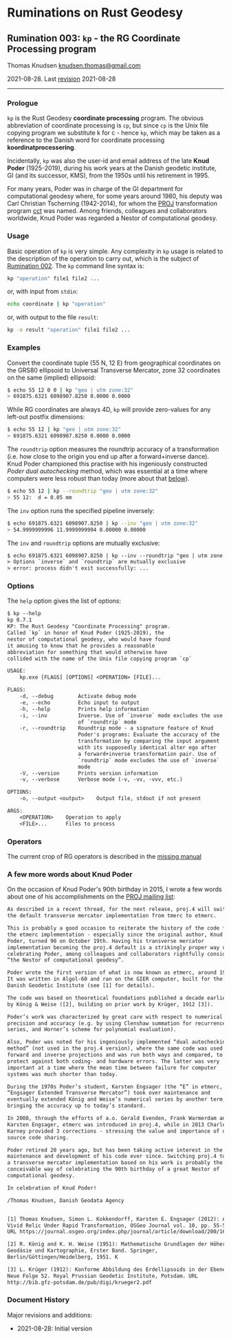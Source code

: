 # Ruminations on Rust Geodesy

## Rumination 003: `kp` - the RG Coordinate Processing program

Thomas Knudsen <knudsen.thomas@gmail.com>

2021-08-28. Last [revision](#document-history) 2021-08-28

---

### Prologue

`kp` is the Rust Geodesy **coordinate processing** program. The obvious abbreviation of coordinate processing is `cp`, but since `cp` is the Unix file copying program we substitute k for c - hence `kp`, which may be taken as a reference to the Danish word for coordinate processing **koordinatprocessering**.

Incidentally, `kp` was also the user-id and email address of the late **Knud Poder** (1925-2019), during his work years at the Danish geodetic institute, GI (and its successor, KMS), from the 1950s until his retirement in 1995.

For many years, Poder was in charge of the GI department for computational geodesy where, for some years around 1980, his deputy was Carl Christian Tscherning (1942-2014), for whom the [PROJ](https::/proj.org) transformation program [cct](https://proj.org/apps/cct.html) was named. Among friends, colleagues and collaborators worldwide, Knud Poder was regarded a Nestor of computational geodesy.

### Usage

Basic operation of `kp` is very simple. Any complexity in `kp` usage is related to the description of the operation to carry out, which is the subject of [Rumination 002](/ruminations/002-rumination.md). The `kp` command line syntax is:

```sh
kp "operation" file1 file2 ...
```

or, with input from `stdin`:

```sh
echo coordinate | kp "operation"
```

or, with output to the file `result`:

```sh
kp -o result "operation" file1 file2 ...
```

### Examples

Convert the coordinate tuple (55 N, 12 E) from geographical coordinates  on the GRS80 ellipsoid to Universal Transverse Mercator, zone 32 coordinates on the same (implied) ellipsoid:

```sh
$ echo 55 12 0 0 | kp "geo | utm zone:32"
> 691875.6321 6098907.8250 0.0000 0.0000
```

While RG coordinates are always 4D, `kp` will provide zero-values for any left-out postfix dimensions:

```sh
$ echo 55 12 | kp "geo | utm zone:32"
> 691875.6321 6098907.8250 0.0000 0.0000
```

The `roundtrip` option measures the roundtrip accuracy of a transformation
(i.e. how close to the origin you end up after a forward+inverse dance). Knud Poder championed this practise with his ingeniously constructed *Poder dual autochecking* method, which was essential at a time where computers were less robust than today (more about that [below](#a-few-more-words-about-knud-poder)).

```sh
$ echo 55 12 | kp --roundtrip "geo | utm zone:32"
> 55 12:  d = 0.05 mm
```

The `inv` option runs the specified pipeline inversely:

```sh
$ echo 691875.6321 6098907.8250 | kp --inv "geo | utm zone:32"
> 54.9999999996 11.9999999994 0.00000 0.00000
```

The `inv` and `roundtrip` options are mutually exclusive:

```txt
$ echo 691875.6321 6098907.8250 | kp --inv --roundtrip "geo | utm zone:32"
> Options `inverse` and `roundtrip` are mutually exclusive
> error: process didn't exit successfully: ...
```

### Options

The `help` option gives the list of options:

```txt
$ kp --help
kp 0.7.1
KP: The Rust Geodesy "Coordinate Processing" program.
Called `kp` in honor of Knud Poder (1925-2019), the
nestor of computational geodesy, who would have found
it amusing to know that he provides a reasonable
abbreviation for something that would otherwise have
collided with the name of the Unix file copying program `cp`

USAGE:
    kp.exe [FLAGS] [OPTIONS] <OPERATION> [FILE]...

FLAGS:
    -d, --debug        Activate debug mode
    -e, --echo         Echo input to output
    -h, --help         Prints help information
    -i, --inv          Inverse. Use of `inverse` mode excludes the use
                       of `roundtrip` mode
    -r, --roundtrip    Roundtrip mode - a signature feature of Knud
                       Poder's programs: Evaluate the accuracy of the
                       transformation by comparing the input argument
                       with its supposedly identical alter ego after
                       a forward+inverse transformation pair. Use of
                       `roundtrip` mode excludes the use of `inverse`
                       mode
    -V, --version      Prints version information
    -v, --verbose      Verbose mode (-v, -vv, -vvv, etc.)

OPTIONS:
    -o, --output <output>    Output file, stdout if not present

ARGS:
    <OPERATION>    Operation to apply
    <FILE>...      Files to process
```

### Operators

The current crop of RG operators is described in the [missing manual](/ruminations/002-rumination.md)

### A few more words about Knud Poder

On the occasion of Knud Poder's 90th birthday in 2015, I wrote a few words about one of his accomplishments on the [PROJ mailing list](https://lists.osgeo.org/pipermail/proj/2015-October/006884.html):

```txt
As described in a recent thread, for the next release, proj.4 will switch
the default transverse mercator implementation from tmerc to etmerc.

This is probably a good occasion to reiterate the history of the code for
the etmerc implementation - especially since the original author, Knud
Poder, turned 90 on October 19th. Having his transverse mercator
implementation becoming the proj.4 default is a strikingly proper way of
celebrating Poder, among colleagues and collaborators rightfully considered
“the Nestor of computational geodesy”.

Poder wrote the first version of what is now known as etmerc, around 1961.
It was written in Algol-60 and ran on the GIER computer, built for the
Danish Geodetic Institute (see [1] for details).

The code was based on theoretical foundations published a decade earlier,
by König & Weise ([2], building on prior work by Krüger, 1912 [3]).

Poder’s work was characterized by great care with respect to numerical
precision and accuracy (e.g. by using Clenshaw summation for recurrence
series, and Horner’s scheme for polynomial evaluation).

Also, Poder was noted for his ingeniously implemented “dual autochecking
method” (not used in the proj.4 version), where the same code was used for
forward and inverse projections and was run both ways and compared, to
protect against both coding- and hardware errors. The latter was very
important at a time where the mean time between failure for computer
systems was much shorter than today.

During the 1970s Poder’s student, Karsten Engsager (the “E” in etmerc,
“Engsager Extended Transverse Mercator”) took over maintenance and
eventually extended König and Weise’s numerical series by another term,
bringing the accuracy up to today’s standard.

In 2008, through the efforts of a.o. Gerald Evenden, Frank Warmerdam and
Karsten Engsager, etmerc was introduced in proj.4, while in 2013 Charles
Karney provided 3 corrections - stressing the value and importance of open
source code sharing.

Poder retired 20 years ago, but has been taking active interest in the
maintenance and development of his code ever since. Switching proj.4 to use
a transverse mercator implementation based on his work is probably the best
conceivable way of celebrating the 90th birthday of a great Nestor of
computational geodesy.

In celebration of Knud Poder!

/Thomas Knudsen, Danish Geodata Agency


[1] Thomas Knudsen, Simon L. Kokkendorff, Karsten E. Engsager (2012): A
Vivid Relic Under Rapid Transformation, OSGeo Journal vol. 10, pp. 55-57,
URL https://journal.osgeo.org/index.php/journal/article/download/200/167

[2] R. König and K. H. Weise (1951): Mathematische Grundlagen der Höheren
Geodäsie und Kartographie, Erster Band. Springer,
Berlin/Göttingen/Heidelberg, 1951. K

[3] L. Krüger (1912): Konforme Abbildung des Erdellipsoids in der Ebene.
Neue Folge 52. Royal Prussian Geodetic Institute, Potsdam. URL
http://bib.gfz-potsdam.de/pub/digi/krueger2.pdf
```

### Document History

Major revisions and additions:

- 2021-08-28: Initial version
